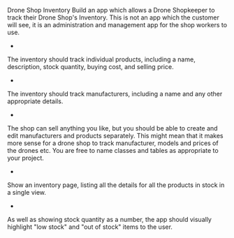 Drone Shop Inventory
Build an app which allows a Drone Shopkeeper to track their Drone Shop's Inventory. 
This is not an app which the customer will see, it is an administration and management app for the shop workers to use.


*
The inventory should track individual products, including a name, description, stock quantity, buying cost, and selling price.

*
The inventory should track manufacturers, including a name and any other appropriate details.

*
The shop can sell anything you like, but you should be able to create and edit manufacturers and products separately. This might mean that it makes more sense for a drone shop to track manufacturer, models and prices of the drones etc. You are free to name classes and tables as appropriate to your project.

*
Show an inventory page, listing all the details for all the products in stock in a single view.

*
As well as showing stock quantity as a number, the app should visually highlight "low stock" and "out of stock" items to the user.


